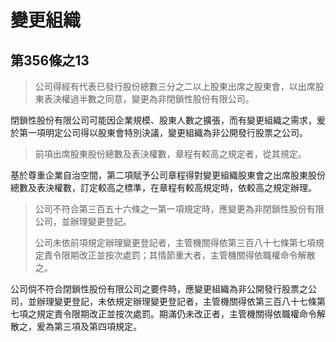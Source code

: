 # 變更組織

## 第356條之13

> 公司得經有代表已發行股份總數三分之二以上股東出席之股東會，以出席股東表決權過半數之同意，變更為非閉鎖性股份有限公司。

閉鎖性股份有限公司可能因企業規模、股東人數之擴張，而有變更組織之需求，爰於第一項明定公司得以股東會特別決議，變更組織為非公開發行股票之公司。

> 前項出席股東股份總數及表決權數，章程有較高之規定者，從其規定。

基於尊重企業自治空間，第二項賦予公司章程得對變更組織股東會之出席股東股份總數及表決權數，訂定較高之標準，在章程有較高規定時，依較高之規定辦理。

> 公司不符合第三百五十六條之一第一項規定時，應變更為非閉鎖性股份有限公司，並辦理變更登記。
>
> 公司未依前項規定辦理變更登記者，主管機關得依第三百八十七條第七項規定責令限期改正並按次處罰；其情節重大者，主管機關得依職權命令解散之。

公司倘不符合閉鎖性股份有限公司之要件時，應變更組織為非公開發行股票之公司，並辦理變更登記，未依規定辦理變更登記者，主管機關得依第三百八十七條第七項之規定責令限期改正並按次處罰。期滿仍未改正者，主管機關得依職權命令解散之，爰為第三項及第四項規定。
